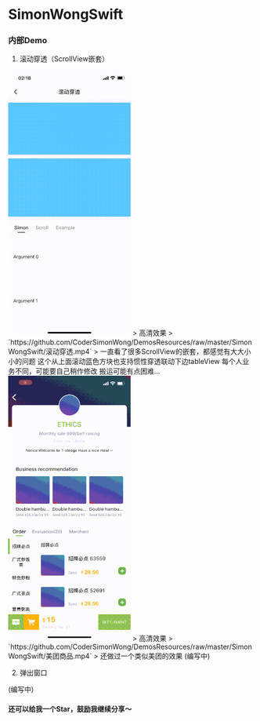 
# SimonWongSwift

### 内部Demo

1. 滚动穿透（ScrollView嵌套）

<img src="./GithubImages/滚动穿透.gif" width="250px" />
> 高清效果 
> `https://github.com/CoderSimonWong/DemosResources/raw/master/SimonWongSwift/滚动穿透.mp4`
> 一直看了很多ScrollView的嵌套，都感觉有大大小小的问题
这个从上面滚动蓝色方块也支持惯性穿透联动下边tableView
每个人业务不同，可能要自己稍作修改
搬运可能有点困难...

<img src="./GithubImages/美团商品.gif" width="250px" />
> 高清效果
> `https://github.com/CoderSimonWong/DemosResources/raw/master/SimonWongSwift/美团商品.mp4`
> 还做过一个类似美团的效果
(编写中)

2. 弹出窗口

(编写中)

#### 还可以给我一个Star，鼓励我继续分享～
